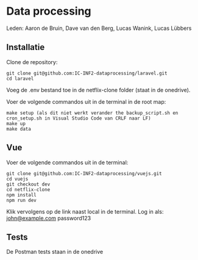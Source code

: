 # Data processing
Leden:
Aaron de Bruin, 
Dave van den Berg, 
Lucas Wanink, 
Lucas Lübbers

## Installatie
Clone de repository:
```
git clone git@github.com:IC-INF2-dataprocessing/laravel.git
cd laravel
```
Voeg de .env bestand toe in de netflix-clone folder (staat in de onedrive).

Voer de volgende commandos uit in de terminal in de root map:
```
make setup (als dit niet werkt verander the backup_script.sh en cron_setup.sh in Visual Studio Code van CRLF naar LF)
make up
make data
```

## Vue
Voer de volgende commandos uit in de terminal:
```
git clone git@github.com:IC-INF2-dataprocessing/vuejs.git
cd vuejs
git checkout dev
cd netflix-clone
npm install
npm run dev
```
Klik vervolgens op de link naast local in de terminal.
Log in als:
john@example.com
password123

## Tests
De Postman tests staan in de onedrive
